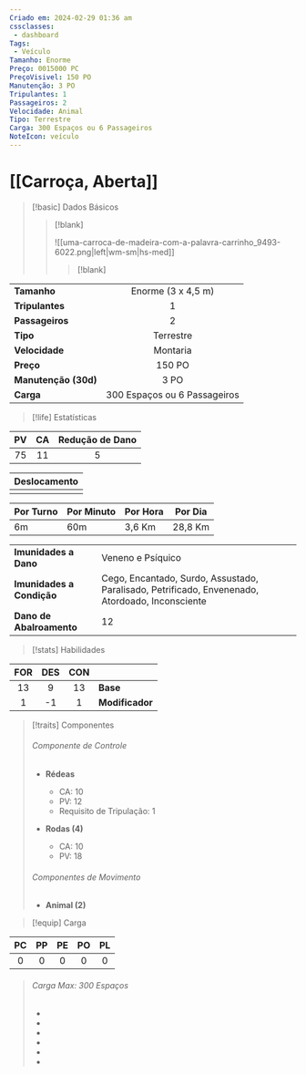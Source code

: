 ```yaml
---
Criado em: 2024-02-29 01:36 am
cssclasses:
 - dashboard
Tags:
 - Veículo
Tamanho: Enorme
Preço: 0015000 PC
PreçoVisivel: 150 PO
Manutenção: 3 PO
Tripulantes: 1
Passageiros: 2
Velocidade: Animal
Tipo: Terrestre
Carga: 300 Espaços ou 6 Passageiros
NoteIcon: veículo
---
```

# [[Carroça, Aberta]]

> [!basic] Dados Básicos
> 
>> [!blank]
>> 
>> ![[uma-carroca-de-madeira-com-a-palavra-carrinho_9493-6022.png|left|wm-sm|hs-med]] 
>>
>>> [!blank]
>>> 
>>> 
>>>
|                      |             |
| -------------------- |:-----------:|
| **Tamanho**          |   Enorme (3 x 4,5 m)    |
| **Tripulantes**      |      1      |
| **Passageiros**      |      2      |
| **Tipo**             |  Terrestre  |
| **Velocidade**       |  Montaria   |
| **Preço**            |    150 PO    |
| **Manutenção (30d)** |      3 PO       | 
| **Carga**            | 300 Espaços ou 6 Passageiros |
>>>
>>
 
> [!life] Estatísticas
> 
| PV  | CA  | Redução de Dano |
|:---:|:---:|:---------------:|
| 75  | 11  |        5        | 
>
| Deslocamento |
| ------------ |
|              |
>
| Por Turno | Por Minuto | Por Hora | Por Dia |
| --------- | ---------- | -------- | ------- |
| 6m        | 60m        | 3,6 Km   | 28,8 Km | 
>
|                             |     |
| --------------------------- | --- |
| **Imunidades a Dano**       |   Veneno e Psíquico  |
| **Imunidades a Condição** |  Cego, Encantado, Surdo, Assustado, Paralisado, Petrificado, Envenenado, Atordoado, Inconsciente   |
| **Dano de Abalroamento** |  12   |

> [!stats]  Habilidades
>
| FOR | DES | CON |                 |
|:---:|:---:|:---:| --------------- |
| 13  |  9  | 13  | **Base**        |
|  1  | -1  |  1  | **Modificador** |
>


> [!traits] Componentes
> 
> ###### Componente de Controle
> 
> - **Rédeas**
> 	- CA: 10
> 	- PV: 12
> 	- Requisito de Tripulação: 1
>
> - **Rodas (4)**
> 	- CA: 10
> 	- PV: 18
>
> ###### Componentes de Movimento
> 
> - **Animal (2)**
> 

> [!equip] Carga
>
| PC  | PP  | PE  | PO  | PL  |
|:---:|:---:|:---:|:---:|:---:|
|  0  |  0  |  0  |  0  |  0  |
>
> ###### Carga Max: 300 Espaços
>
> - 
>
> - 
>
> - 
>
> - 
>
> - 
>
> - 

